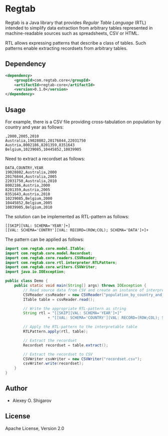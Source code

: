 # Regtab
Regtab is a Java library that provides _Regular Table Language_ (RTL)
intended to simplify data extraction from arbitrary tables represented
in machine-readable sources such as spreadsheets, CSV or HTML. 

RTL allows expressing patterns
that describe a class of tables. Such patterns enable
extracting recordsets from arbitrary tables.

## Dependency

```xml
<dependency>
    <groupId>com.regtab.core</groupId>
    <artifactId>regtab-core</artifactId>
    <version>0.1.0</version>
</dependency>
```
## Usage

For example, there is a CSV file providing cross-tabulation 
on population by country and year as follows:
```
,2000,2005,2010
Australia,19028802,20176844,22031750
Austria,8002186,8201359,8351643
Belgium,10239085,10445852,10839905
```

Need to extract a recordset as follows:
```
DATA,COUNTRY,YEAR
19028802,Australia,2000
20176844,Australia,2005
22031750,Australia,2010
8002186,Austria,2000
8201359,Austria,2005
8351643,Austria,2010
10239085,Belgium,2000
10445852,Belgium,2005
10839905,Belgium,2010
```

The solution can be implemented as RTL-pattern as follows:
```
[[SKIP][VAL: SCHEMA='YEAR']+]
[[VAL: SCHEMA='CONTRY'][VAL: RECORD=(ROW;COL); SCHEMA='DATA']+]+
```

The pattern can be applied as follows:
```java
import com.regtab.core.model.ITable;
import com.regtab.core.model.Recordset;
import com.regtab.core.readers.CSVReader;
import com.regtab.core.rtl.interpreter.RTLPattern;
import com.regtab.core.writers.CSVWriter;
import java.io.IOException;

public class Demo {
    public static void main(String[] args) throws IOException {
        // Read source data from CSV and create an instance of interpretable table
        CSVReader csvReader = new CSVReader("population_by_country_and_year.csv");
        ITable table = csvReader.read();

        // Write the appropriate RTL-pattern as string
        String rtl = "[[SKIP][VAL: SCHEMA='YEAR']+]"
                   + "[[VAL: SCHEMA='COUNTRY'][VAL: RECORD=(ROW;COL); SCHEMA='DATA']+]+";

        // Apply the RTL-pattern to the interpretable table
        RTLPattern.apply(rtl, table);

        // Extract the recordset
        Recordset recordset = table.extract();

        // Extract the recordset to CSV
        CSVWriter csvWriter = new CSVWriter("recordset.csv");
        csvWriter.write(recordset);
    }
}
```

## Author

* Alexey O. Shigarov

## License
Apache License, Version 2.0

